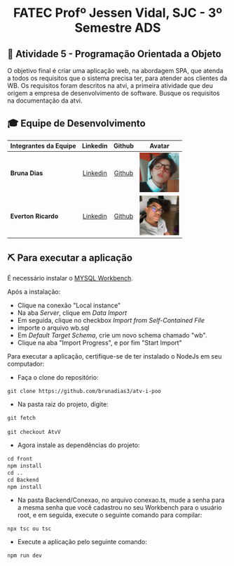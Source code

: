 <p align="center">
<h1 align="center"> FATEC Profº Jessen Vidal, SJC - 3º Semestre ADS </h1>

<h2> 📑 Atividade 5 - Programação Orientada a Objeto </h2>
<p>
O objetivo final é criar uma aplicação web, na abordagem SPA, que atenda a todos os requisitos que o sistema 
precisa ter, para atender aos clientes da WB. Os requisitos foram descritos na atvi, a primeira atividade que 
deu origem a empresa de desenvolvimento de software. Busque os requisitos na documentação da atvi.
</p>
   
<div id='equipe'>
<h2> 🎓 Equipe de Desenvolvimento </h2>

|Integrantes da Equipe|Linkedin|Github|Avatar|
|:---------|:-------:|:------:|:------:|
|<strong>Bruna Dias</strong>|[Linkedin](https://www.linkedin.com/in/bruna-dias-977b611b9/) | [Github](https://github.com/brunadias3)|<img src = "imagens/bruna.jpg" width="90" height="90">|
|<strong>Everton Ricardo</strong>|[Linkedin](https://www.linkedin.com/in/everton-rocha-1a456b20b) | [Github](https://github.com/Evertonrwr)|<img src = "imagens/everton.jpg" width="90" height="90">|

  
<h2> ⛏️ Para executar a aplicação</h2>

É necessário instalar o <a href="https://dev.mysql.com/downloads/workbench/">MYSQL Workbench</a>.

Após a instalação:
- Clique na conexão "Local instance"
- Na aba <i>Server</i>, clique em <i>Data Import</i>
- Em seguida, clique no checkbox <i>Import from Self-Contained File</i>
- importe o arquivo wb.sql
- Em <i>Default Target Schema</i>, crie um novo schema chamado "wb".
- Clique na aba "Import Progress", e por fim "Start Import"
  
Para executar a aplicação, certifique-se de ter instalado o NodeJs em seu computador:
- Faça o clone do repositório:

```
git clone https://github.com/brunadias3/atv-i-poo
```
- Na pasta raiz do projeto, digite:
```
git fetch

git checkout AtvV

```
- Agora instale as dependências do projeto:
```
cd front
npm install
cd ..
cd Backend
npm install
```
- Na pasta Backend/Conexao, no arquivo conexao.ts, mude a senha para a mesma senha que você cadastrou no seu Workbench para o usuário root, e em seguida, execute o seguinte comando para compilar:
```
npx tsc ou tsc
```
- Execute a aplicação pelo seguinte comando:
```
npm run dev
